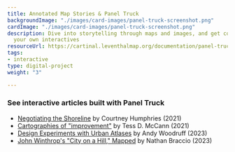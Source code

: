 ```yaml
---
title: Annotated Map Stories & Panel Truck
backgroundImage: "./images/card-images/panel-truck-screenshot.png"
cardImage: "./images/card-images/panel-truck-screenshot.png"
description: Dive into storytelling through maps and images, and get code to produce
  your own interactives
resourceUrl: https://cartinal.leventhalmap.org/documentation/panel-truck.html
tags:
- interactive
type: digital-project
weight: "3"

---
```

### See interactive articles built with Panel Truck

* [Negotiating the Shoreline](/articles/humphries-boston-harbor/) by Courtney Humphries (2021)
* [Cartographies of "improvement"](/articles/mccann-east-boston/) by Tess D. McCann (2021)
* [Design Experiments with Urban Atlases](/articles/woodruff-map-interactive/) by Andy Woodruff (2023)
* [John Winthrop's "City on a Hill," Mapped](/articles/braccio-winthrop-map/) by Nathan Braccio (2023)
